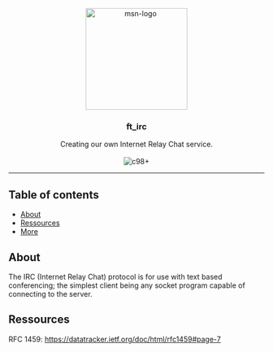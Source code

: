 <p align="center">
  <img src="https://static.wikia.nocookie.net/logopedia/images/a/a5/MSN_Messenger_2000_%28Icon%29.png/revision/latest?cb=20230101195823" width=200 alt="msn-logo" />
</p>
<h3 align="center">ft_irc</h3>

<p align="center">
  Creating our own Internet Relay Chat service.
  <br />
  <br />
  <img src="https://img.shields.io/badge/c_98%2B-A8B9CC?style=for-the-badge&logo=c&logoColor=white" alt="c98+" />
</p>

---

## Table of contents 
- [About](#about)
- [Ressources](#ressources)
- [More](#more)

## About <a name="about"></a>

The IRC (Internet Relay Chat) protocol is for use with text based conferencing; the simplest client being any socket program capable of connecting to the server.

## Ressources <a name="ressources"></a>
RFC 1459: https://datatracker.ietf.org/doc/html/rfc1459#page-7
